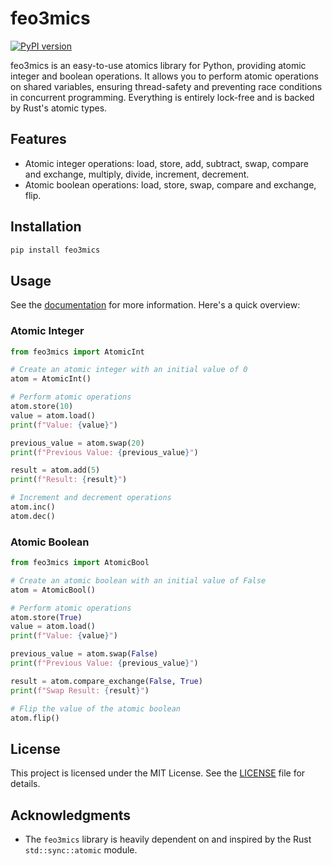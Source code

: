# feo3mics

[![PyPI version](https://badge.fury.io/py/feo3mics.svg)](https://badge.fury.io/py/feo3mics)

feo3mics is an easy-to-use atomics library for Python, providing atomic integer and boolean operations. It allows you to perform atomic operations on shared variables, ensuring thread-safety and preventing race conditions in concurrent programming. Everything is entirely lock-free and is backed by Rust's atomic types.

## Features

- Atomic integer operations: load, store, add, subtract, swap, compare and exchange, multiply, divide, increment, decrement.
- Atomic boolean operations: load, store, swap, compare and exchange, flip.

## Installation

```bash
pip install feo3mics
```

## Usage

See the [documentation](DOCS.md) for more information. Here's a quick overview:

### Atomic Integer

```python
from feo3mics import AtomicInt

# Create an atomic integer with an initial value of 0
atom = AtomicInt()

# Perform atomic operations
atom.store(10)
value = atom.load()
print(f"Value: {value}")

previous_value = atom.swap(20)
print(f"Previous Value: {previous_value}")

result = atom.add(5)
print(f"Result: {result}")

# Increment and decrement operations
atom.inc()
atom.dec()
```

### Atomic Boolean

```python
from feo3mics import AtomicBool

# Create an atomic boolean with an initial value of False
atom = AtomicBool()

# Perform atomic operations
atom.store(True)
value = atom.load()
print(f"Value: {value}")

previous_value = atom.swap(False)
print(f"Previous Value: {previous_value}")

result = atom.compare_exchange(False, True)
print(f"Swap Result: {result}")

# Flip the value of the atomic boolean
atom.flip()
```

## License

This project is licensed under the MIT License. See the [LICENSE](LICENSE) file for details.

## Acknowledgments

- The `feo3mics` library is heavily dependent on and inspired by the Rust `std::sync::atomic` module.